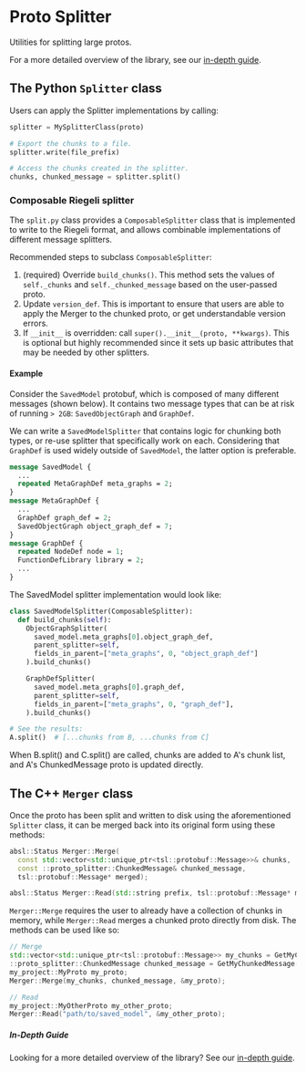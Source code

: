 # Proto Splitter

Utilities for splitting large protos.

For a more detailed overview of the library, see our [in-depth guide](in-depth-guide.md).

## The Python `Splitter` class

Users can apply the Splitter implementations by calling:

```python
splitter = MySplitterClass(proto)

# Export the chunks to a file.
splitter.write(file_prefix)

# Access the chunks created in the splitter.
chunks, chunked_message = splitter.split()
```

### Composable Riegeli splitter

The `split.py` class provides a `ComposableSplitter` class that is implemented
to write to the Riegeli format, and allows combinable implementations of
different message splitters.

Recommended steps to subclass `ComposableSplitter`:

1.  (required) Override `build_chunks()`. This method sets the values of
    `self._chunks` and `self._chunked_message` based on the user-passed proto.
2.  Update `version_def`. This is important to ensure that users are able to
    apply the Merger to the chunked proto, or get understandable version errors.
3.  If `__init__` is overridden: call `super().__init__(proto, **kwargs)`. This
    is optional but highly recommended since it sets up basic attributes that
    may be needed by other splitters.

#### Example

Consider the `SavedModel` protobuf, which is composed of many different messages
(shown below). It contains two message types that can be at risk of running `>
2GB`: `SavedObjectGraph` and `GraphDef`.

We can write a `SavedModelSplitter` that contains logic for chunking both types,
or re-use splitter that specifically work on each. Considering that `GraphDef`
is used widely outside of `SavedModel`, the latter option is preferable.

```proto
message SavedModel {
  ...
  repeated MetaGraphDef meta_graphs = 2;
}
message MetaGraphDef {
  ...
  GraphDef graph_def = 2;
  SavedObjectGraph object_graph_def = 7;
}
message GraphDef {
  repeated NodeDef node = 1;
  FunctionDefLibrary library = 2;
  ...
}
```

The SavedModel splitter implementation would look like:

```python
class SavedModelSplitter(ComposableSplitter):
  def build_chunks(self):
    ObjectGraphSplitter(
      saved_model.meta_graphs[0].object_graph_def,
      parent_splitter=self,
      fields_in_parent=["meta_graphs", 0, "object_graph_def"]
    ).build_chunks()

    GraphDefSplitter(
      saved_model.meta_graphs[0].graph_def,
      parent_splitter=self,
      fields_in_parent=["meta_graphs", 0, "graph_def"],
    ).build_chunks()

# See the results:
A.split()  # [...chunks from B, ...chunks from C]
```

When B.split() and C.split() are called, chunks are added to A's chunk list, and
A's ChunkedMessage proto is updated directly.

## The C++ `Merger` class

Once the proto has been split and written to disk using the aforementioned
`Splitter` class, it can be merged back into its original form using these
methods:

```c++
absl::Status Merger::Merge(
  const std::vector<std::unique_ptr<tsl::protobuf::Message>>& chunks,
  const ::proto_splitter::ChunkedMessage& chunked_message,
  tsl::protobuf::Message* merged);

absl::Status Merger::Read(std::string prefix, tsl::protobuf::Message* merged);
```

`Merger::Merge` requires the user to already have a collection of chunks in
memory, while `Merger::Read` merges a chunked proto directly from disk. The
methods can be used like so:

```c++
// Merge
std::vector<std::unique_ptr<tsl::protobuf::Message>> my_chunks = GetMyChunks();
::proto_splitter::ChunkedMessage chunked_message = GetMyChunkedMessage();
my_project::MyProto my_proto;
Merger::Merge(my_chunks, chunked_message, &my_proto);

// Read
my_project::MyOtherProto my_other_proto;
Merger::Read("path/to/saved_model", &my_other_proto);
```

##### In-Depth Guide

Looking for a more detailed overview of the library? See our [in-depth guide](in-depth-guide.md).
